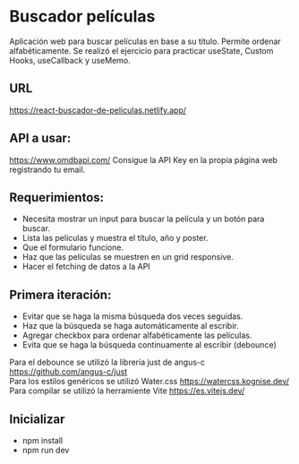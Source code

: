 # Buscador películas  
Aplicación web para buscar películas en base a su título. Permite ordenar alfabéticamente. Se realizó el ejercicio para practicar useState, Custom Hooks, useCallback y useMemo.  

## URL  
https://react-buscador-de-peliculas.netlify.app/  

## API a usar:  
https://www.omdbapi.com/ Consigue la API Key en la propia página web registrando tu email.  

## Requerimientos:  
- Necesita mostrar un input para buscar la película y un botón para buscar.  
- Lista las películas y muestra el título, año y poster.  
- Que el formulario funcione.  
- Haz que las películas se muestren en un grid responsive.  
- Hacer el fetching de datos a la API

## Primera iteración:  
- Evitar que se haga la misma búsqueda dos veces seguidas.
- Haz que la búsqueda se haga automáticamente al escribir.
- Agregar checkbox para ordenar alfabéticamente las películas.
- Evita que se haga la búsqueda continuamente al escribir (debounce)

Para el debounce se utilizó la librería just de angus-c https://github.com/angus-c/just  
Para los estilos genéricos se utilizó Water.css https://watercss.kognise.dev/    
Para compilar se utilizó la herramiente Vite https://es.vitejs.dev/  
## Inicializar  
- npm install
- npm run dev
